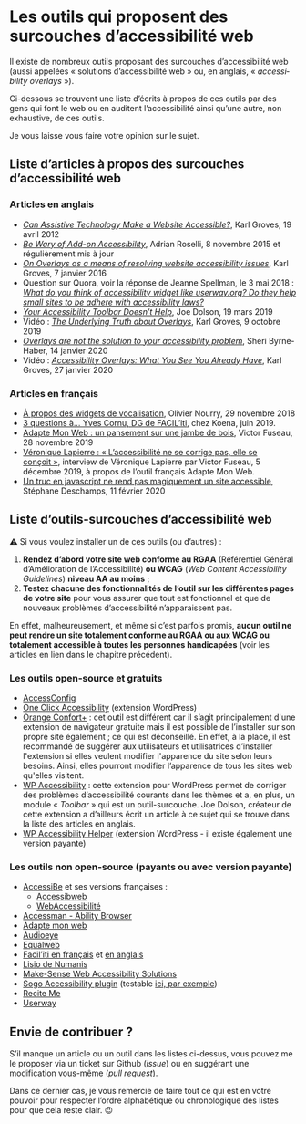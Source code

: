 # Les outils qui proposent des surcouches d’accessibilité web

Il existe de nombreux outils proposant des surcouches d’accessibilité web (aussi appelées « solutions d’accessibilité web » ou, en anglais, « <i lang="en">accessibility overlays</i> »).

Ci-dessous se trouvent une liste d’écrits à propos de ces outils par des gens qui font le web ou en auditent l’accessibilité ainsi qu’une autre, non exhaustive, de ces outils.

Je vous laisse vous faire votre opinion sur le sujet.

## Liste d’articles à propos des surcouches d’accessibilité web

### Articles en anglais

- <i lang="en">[Can Assistive Technology Make a Website Accessible?](https://karlgroves.com/2012/04/19/can-assistive-technology-make-a-website-accessible)</i>, Karl Groves, 19 avril 2012
- <i lang="en">[Be Wary of Add-on Accessibility](https://adrianroselli.com/2015/11/be-wary-of-add-on-accessibility.html)</i>, Adrian Roselli, 8 novembre 2015 et régulièrement mis à jour
- <i lang="en">[On Overlays as a means of resolving website accessibility issues](https://karlgroves.com/2016/01/07/on-overlays-as-a-means-of-resolving-website-accessibility-issues)</i>, Karl Groves, 7 janvier 2016
- Question sur Quora, voir la réponse de Jeanne Spellman, le 3 mai 2018 : <i lang="en">[What do you think of accessibility widget like userway.org? Do they help small sites to be adhere with accessibility laws?](https://www.quora.com/What-do-you-think-of-accessibility-widget-like-userway-org-Do-they-help-small-sites-to-be-adhere-with-accessibility-laws)</i>
- <i lang="en">[Your Accessibility Toolbar Doesn’t Help](https://www.joedolson.com/2019/03/your-accessibility-toolbar-doesnt-help/)</i>, Joe Dolson, 19 mars 2019
- Vidéo : <i lang="en">[The Underlying Truth about Overlays](https://www.youtube.com/watch?v=ICAu6vDemnw)</i>, Karl Groves, 9 octobre 2019
- <i lang="en">[Overlays are not the solution to your accessibility problem](https://medium.com/@sheribyrnehaber/overlays-are-not-the-solution-to-your-accessibility-problem-c5ffe44bd61f)</i>, Sheri Byrne-Haber, 14 janvier 2020
- Vidéo : <i lang="en">[Accessibility Overlays: What You See You Already Have](https://www.youtube.com/watch?v=nGQ_n6iey_w)</i>, Karl Groves, 27 janvier 2020

### Articles en français

- [À propos des widgets de vocalisation](http://accessiblog.fr/2018/11/a-propos-des-widgets-de-vocalisation/), Olivier Nourry, 29 novembre 2018
- [3 questions à… Yves Cornu, DG de FACIL’iti](https://koena.net/3-questions-a-yves-cornu-facil-iti/), chez Koena, juin 2019.
- [Adapte Mon Web : un pansement sur une jambe de bois](https://nouveauxmedias.fr/amw-jambe-de-bois/), Victor Fuseau, 28 novembre 2019
- [Véronique Lapierre : « L’accessibilité ne se corrige pas, elle se conçoit »](https://nouveauxmedias.fr/veronique-lapierre-accessibilite/), interview de Véronique Lapierre par Victor Fuseau, 5 décembre 2019, à propos de l’outil français Adapte Mon Web.
- [Un truc en javascript ne rend pas magiquement un site accessible](https://nota-bene.org/Un-truc-en-javascript-ne-rend-pas-magiquement-un-site-accessible), Stéphane Deschamps, 11 février 2020

## Liste d’outils-surcouches d’accessibilité web

⚠️ Si vous voulez installer un de ces outils (ou d’autres) :

1. **Rendez d’abord votre site web conforme au RGAA** (Référentiel Général d’Amélioration de l’Accessibilité) **ou WCAG** (<i lang="en">Web Content Accessibility Guidelines</i>) **niveau AA au moins** ;
1. **Testez chacune des fonctionnalités de l’outil sur les différentes pages de votre site** pour vous assurer que tout est fonctionnel et que de nouveaux problèmes d’accessibilité n’apparaissent pas.

En effet, malheureusement, et même si c’est parfois promis, **aucun outil ne peut rendre un site totalement conforme au RGAA ou aux WCAG ou totalement accessible à toutes les personnes handicapées** (voir les articles en lien dans le chapitre précédent).

### Les outils open-source et gratuits

- [AccessConfig](https://accessconfig.a11y.fr/)
- [One Click Accessibility](https://wordpress.org/plugins/pojo-accessibility/) (extension WordPress)
- [Orange Confort+](https://confort-plus.orange.com/) : cet outil est différent car il s’agit principalement d'une extension de navigateur gratuite mais il est possible de l’installer sur son propre site également ; ce qui est déconseillé. En effet, à la place, il est recommandé de suggérer aux utilisateurs et utilisatrices d’installer l'extension si elles veulent modifier l'apparence du site selon leurs besoins. Ainsi, elles pourront modifier l’apparence de tous les sites web qu'elles visitent.
- [WP Accessibility](https://wordpress.org/plugins/wp-accessibility/) : cette extension pour WordPress permet de corriger des problèmes d’accessibilité courants dans les thèmes et a, en plus, un module « <i lang="en">Toolbar</i> » qui est un outil-surcouche. Joe Dolson, créateur de cette extension a d’ailleurs écrit un article à ce sujet qui se trouve dans la liste des articles en anglais.
- [WP Accessibility Helper](https://wordpress.org/plugins/wp-accessibility-helper/) (extension WordPress - il existe également une version payante)

### Les outils non open-source (payants ou avec version payante)

- [AccessiBe](https://accessibe.com/) et ses versions françaises :
    - [Accessibweb](https://accessibweb.com/)
    - [WebAccessibilité](https://www.webaccessibilite.org/)
- [Accessman - Ability Browser](http://www.access-man.com/quest-ce-que-ability-browser/)
- [Adapte mon web](https://adaptemonweb.fr/)
- [Audioeye](https://www.audioeye.com/)
- [Equalweb](https://www.equalweb.com/)
- [Facil’iti en français](https://www.facil-iti.fr/) et [en anglais](https://www.facil-iti.com/)
- [Lisio de Numanis](http://numanis.net/)
- [Make-Sense Web Accessibility Solutions](https://mk-sense.com/)
- [Sogo Accessibility plugin](https://pluginsmarket.com/downloads/accessibility-plugin/) (testable [ici, par exemple](https://femmesautistesfrancophones.com/))
- [Recite Me](https://reciteme.com/)
- [Userway](https://userway.org/)

## Envie de contribuer ?

S’il manque un article ou un outil dans les listes ci-dessus, vous pouvez me le proposer via un ticket sur Github (<i lang="en">issue</i>) ou en suggérant une modification vous-même (<i lang="en">pull request</i>).

Dans ce dernier cas, je vous remercie de faire tout ce qui est en votre pouvoir pour respecter l’ordre alphabétique ou chronologique des listes pour que cela reste clair. 😉
